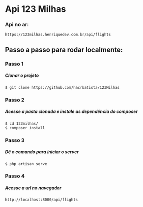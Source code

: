 # Api 123 Milhas

### Api no ar:

```
https://123milhas.henriquedev.com.br/api/flights
```

## Passo a passo para rodar localmente:

### Passo 1
##### Clonar o projeto

```
$ git clone https://github.com/hacrbatista/123Milhas
```

### Passo 2 
##### Acesse a pasta clonada e instale as dependência do composer

```
$ cd 123milhas/
$ composer install
```

### Passo 3
##### Dê o comando para iniciar o server
```
$ php artisan serve
```

### Passo 4
##### Acesse a url no navegador

```
http://localhost:8000/api/flights
```